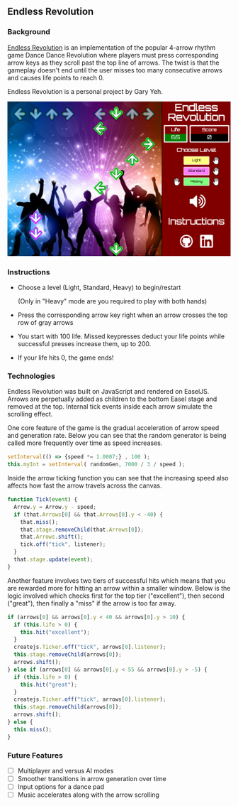 ## Endless Revolution

### Background

[Endless Revolution][live] is an implementation of the popular 4-arrow rhythm game Dance Dance Revolution where players must press corresponding arrow keys as they scroll past the top line of arrows. The twist is that the gameplay doesn't end until the user misses too many consecutive arrows and causes life points to reach 0.

Endless Revolution is a personal project by Gary Yeh.

[live]: https://garyeh.github.io/EndlessRevolution/endless.html
![screenshot](docs/screenshot.png)

### Instructions

* Choose a level (Light, Standard, Heavy) to begin/restart

  (Only in "Heavy" mode are you required to play with both hands)

* Press the corresponding arrow key right when an arrow crosses the top row of gray arrows

* You start with 100 life. Missed keypresses deduct your life points while successful presses increase them, up to 200.

* If your life hits 0, the game ends!

### Technologies

Endless Revolution was built on JavaScript and rendered on EaselJS. Arrows are perpetually added as children to the bottom Easel stage and removed at the top. Internal tick events inside each arrow simulate the scrolling effect.

One core feature of the game is the gradual acceleration of arrow speed and generation rate. Below you can see that the random generator is being called more frequently over time as speed increases.

```js
setInterval(() => {speed *= 1.0007;} , 100 );
this.myInt = setInterval( randomGen, 7000 / 3 / speed );
```

Inside the arrow ticking function you can see that the increasing speed also affects how fast the arrow travels across the canvas.

```js
function Tick(event) {
  Arrow.y = Arrow.y - speed;
  if (that.Arrows[0] && that.Arrows[0].y < -40) {
    that.miss();
    that.stage.removeChild(that.Arrows[0]);
    that.Arrows.shift();
    tick.off("tick", listener);
  }
  that.stage.update(event);
}
```

Another feature involves two tiers of successful hits which means that you are rewarded more for hitting an arrow within a smaller window. Below is the logic involved which checks first for the top tier ("excellent"), then second ("great"), then finally a "miss" if the arrow is too far away.

```js
if (arrows[0] && arrows[0].y < 40 && arrows[0].y > 10) {
  if (this.life > 0) {
    this.hit("excellent");
  }
  createjs.Ticker.off("tick", arrows[0].listener);
  this.stage.removeChild(arrows[0]);
  arrows.shift();
} else if (arrows[0] && arrows[0].y < 55 && arrows[0].y > -5) {
  if (this.life > 0) {
    this.hit("great");
  }
  createjs.Ticker.off("tick", arrows[0].listener);
  this.stage.removeChild(arrows[0]);
  arrows.shift();
} else {
  this.miss();
}
```

### Future Features

- [ ] Multiplayer and versus AI modes
- [ ] Smoother transitions in arrow generation over time
- [ ] Input options for a dance pad
- [ ] Music accelerates along with the arrow scrolling
